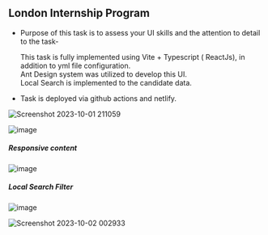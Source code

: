 ## London Internship Program

*   Purpose of this task is to assess your UI skills and the attention to detail to the task-  
      
    This task is fully implemented using Vite + Typescript ( ReactJs), in addition to yml file configuration.  
    Ant Design system was utilized to develop this UI.  
    Local Search is implemented to the candidate data.
*   Task is deployed via github actions and netlify.



![Screenshot 2023-10-01 211059](https://github.com/Chady00/London-Internship-Program/assets/84717550/a6a644c1-cf95-4481-820c-967b6ef2806a)

![image](https://github.com/Chady00/London-Internship-Program/assets/84717550/348523a8-7eec-4329-b1f2-a9aa6292c2dd)

##### Responsive content
![image](https://github.com/Chady00/London-Internship-Program/assets/84717550/16347ba9-5c07-45f7-925e-dacca5b33668)

##### Local Search Filter
![image](https://github.com/Chady00/London-Internship-Program/assets/84717550/b1b26e9e-efb4-482a-958c-7e0b4c03d0d3)

![Screenshot 2023-10-02 002933](https://github.com/Chady00/London-Internship-Program/assets/84717550/525a3458-6aa3-4164-990b-4eecc1a30cca)

